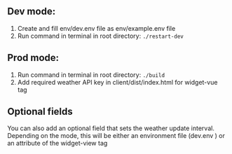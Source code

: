 ## Dev mode:

1) Create and fill env/dev.env file as env/example.env file 
2) Run command in terminal in root directory: 
  ```./restart-dev``` 

## Prod mode:

1) Run command in terminal in root directory: 
  ```./build``` 
2) Add required weather API key in client/dist/index.html for widget-vue tag


## Optional fields

You can also add an optional field that sets the weather update interval. Depending on the mode, this will be either an environment file (dev.env ) or an attribute of the widget-view tag